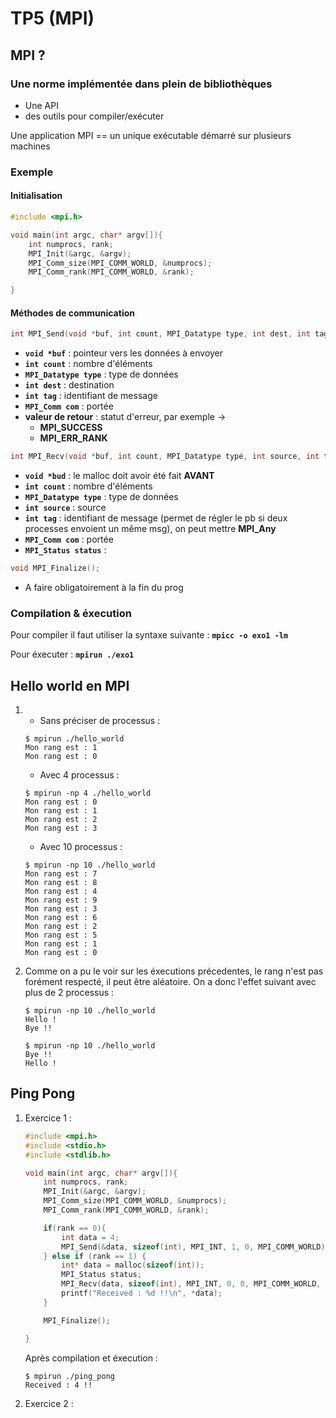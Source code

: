 # TP5 (MPI)

## MPI ?

### Une norme implémentée dans plein de bibliothèques

* Une API
* des outils pour compiler/exécuter

Une application MPI == un unique exécutable démarré sur plusieurs machines

### Exemple

#### Initialisation 

```C
#include <mpi.h>

void main(int argc, char* argv[]){
    int numprocs, rank;
    MPI_Init(&argc, &argv);
    MPI_Comm_size(MPI_COMM_WORLD, &numprocs);
    MPI_Comm_rank(MPI_COMM_WORLD, &rank);

}

```

#### Méthodes de communication

```C
int MPI_Send(void *buf, int count, MPI_Datatype type, int dest, int tag, MPI_Comm com);
```

* __`void *buf`__ : pointeur vers les données à envoyer
* __`int count`__ : nombre d'éléments
* __`MPI_Datatype type`__ : type de données
* __`int dest`__ : destination
* __`int tag`__ : identifiant de message
* __`MPI_Comm com`__ : portée
* __valeur de retour__ : statut d'erreur, par exemple ->
    * __MPI_SUCCESS__
    * __MPI_ERR_RANK__ 

```C
int MPI_Recv(void *buf, int count, MPI_Datatype type, int source, int tag, MPI_Comm com, MPI_Status *status);
```

* __`void *bud`__ : le malloc doit avoir été fait **AVANT**
* __`int count`__ : nombre d'éléments
* __`MPI_Datatype type`__ : type de données
* __`int source`__ : source
* __`int tag`__ : identifiant de message (permet de régler le pb si deux processes envoient un même msg), on peut mettre **MPI_Any**
* __`MPI_Comm com`__ : portée
* __`MPI_Status status`__ : 

```C
void MPI_Finalize();
```

* A faire obligatoirement à la fin du prog

### Compilation & éxecution

Pour compiler il faut utiliser la syntaxe suivante : __`mpicc -o exo1 -lm`__

Pour éxecuter : __`mpirun ./exo1`__

## Hello world en MPI 

1. 
    * Sans préciser de processus :
    ```
    $ mpirun ./hello_world
    Mon rang est : 1
    Mon rang est : 0
    ```

    * Avec 4 processus :
    ```
    $ mpirun -np 4 ./hello_world
    Mon rang est : 0
    Mon rang est : 1
    Mon rang est : 2
    Mon rang est : 3
    ``` 

    * Avec 10 processus :
    ```
    $ mpirun -np 10 ./hello_world
    Mon rang est : 7
    Mon rang est : 8
    Mon rang est : 4
    Mon rang est : 9
    Mon rang est : 3
    Mon rang est : 6
    Mon rang est : 2
    Mon rang est : 5
    Mon rang est : 1
    Mon rang est : 0
    ```

2. Comme on a pu le voir sur les éxecutions précedentes, le rang n'est pas forément respecté, il peut être aléatoire. On a donc l'effet suivant avec plus de 2 processus :
    ```
    $ mpirun -np 10 ./hello_world
    Hello !
    Bye !!

    $ mpirun -np 10 ./hello_world
    Bye !!
    Hello !
    ```

## Ping Pong

1. Exercice 1 :
    ```C
    #include <mpi.h>
    #include <stdio.h>
    #include <stdlib.h>

    void main(int argc, char* argv[]){
        int numprocs, rank;
        MPI_Init(&argc, &argv);
        MPI_Comm_size(MPI_COMM_WORLD, &numprocs);
        MPI_Comm_rank(MPI_COMM_WORLD, &rank);

        if(rank == 0){
            int data = 4;
            MPI_Send(&data, sizeof(int), MPI_INT, 1, 0, MPI_COMM_WORLD);
        } else if (rank == 1) {
            int* data = malloc(sizeof(int));
            MPI_Status status;
            MPI_Recv(data, sizeof(int), MPI_INT, 0, 0, MPI_COMM_WORLD, &status);
            printf("Received : %d !!\n", *data);
        }

        MPI_Finalize();

    }
    ```
    Après compilation et éxecution : 
    ```
    $ mpirun ./ping_pong
    Received : 4 !!
    ```

2. Exercice 2 :
    